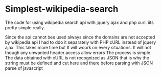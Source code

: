 # Simplest-wikipedia-search
The code for using wikipedia search api with jquery ajax and php curl.  iits pretty simple really. 

 Since the api cannot bee used always since the domains are not accepted by wikipedia api
 I had to ddo it separately with PHP cURL instead of jquery ajax. This takes more time but
 It will woork on every situations. It will not though any unwanted header access allow errors
 The process is simple. The data obtained with cURL is not recognized as JSON that is why the 
 strring must be defined and cut here and there before parsing with JSON parse of javascript
 

